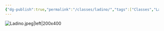 ```yaml
---
{"dg-publish":true,"permalink":"/classes/ladino/","tags":["Classes","Ladino"]}
---
```



![Ladino.jpeg|left|200x400](/img/user/Arquivos/Ladino.jpeg)